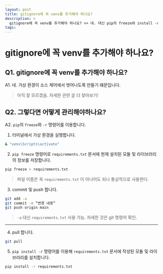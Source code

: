 ```yaml
---
layout: post
title: gitignore에 꼭 venv를 추가해야 하나요?
description: >
  gitignore에 꼭 venv를 추가해야 하나요? >> 네. 대신 pip의 freeze와 install -r 을 이용합니다.
tags: 
---
```

# gitignore에 꼭 venv를 추가해야 하나요?
 ## Q1. gitignore에 꼭 venv를 추가해야 하나요?
 A1. 네. 가상 환경이 소스 제어에서 벗어나도록 만들기 떄문입니다.
  > 아직 잘 모르겠음. 자세한 관련 글 더 찾아보기!

 ## Q2. 그렇다면 어떻게 관리해야하나요?
 A2. `pip`의 `freeze`와 `-r` 명령어를 이용합니다.
  1. 터미널에서 가상 환경을 실행합니다.
  ```bash
  & "venv\Scripts\activate"
  ```
  
  2. `pip freeze` 명령어로 `requirements.txt` 문서에 현재 설치된 모듈 및 라이브러리의 정보를 저장합니다.
  ```bash
  pip freeze > requirements.txt
  ```
  > 파일 이름은 꼭 `requirements.txt` 이 아니어도 되나 통상적으로 사용한다.
  
  3. commit 및 push 합니다.
  ```bash
  git add -a
  git commit -m “변경 내용” 
  git push origin main
  ```
  > `-a` 대신 `requirements.txt` 사용 가능. 자세한 것은 git 명령어 확인.

  ---

  4. pull 합니다.
  ```bash
  git pull
  ```

  5. `pip install -r` 명령어를 이용해 `requirements.txt` 문서에 작성된 모듈 및 라이브러리를 설치합니다.
  ```bash
  pip install -r requirements.txt
  ```